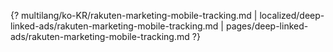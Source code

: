 {? multilang/ko-KR/rakuten-marketing-mobile-tracking.md | localized/deep-linked-ads/rakuten-marketing-mobile-tracking.md | pages/deep-linked-ads/rakuten-marketing-mobile-tracking.md ?}
